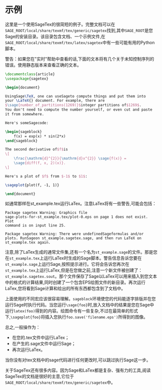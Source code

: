 # 示例
这里是一个使用SageTex的很简短的例子。完整文档可以在`SAGE_ROOT/local/share/texmf/tex/generic/sagetex`找到,其中`SAGE_ROOT`是您Sage的安装目录。该目录包含文档、一个示例文件,在`SAGE_ROOT/local/share/texmf/tex/latex/sagetex`中有一些可能有用的Python脚本。

警告：如果您在"实时"帮助中查看的话,下面的文本将有几个关于未知控制序列的错误。使用静态版本来查看正确的文本。

```tex
\documentclass{article}
\usepackage{sagetex}

\begin{document}

UsingSage\TeX, one can useSageto compute things and put them into
your \LaTeX{} document. For example, there are
$\sage{number_of_partitions(1269)}$integer partitions of$1269$.
You don't need to compute the number yourself, or even cut and paste
it from somewhere.

Here's someSagecode:

\begin{sageblock}
    f(x) = exp(x) * sin(2*x)
\end{sageblock}

The second derivative of$f$is
\[
    \frac{\mathrm{d}^{2}}{\mathrm{d}x^{2}} \sage{f(x)} =
    \sage{diff(f, x, 2)(x)}.
\]

Here's a plot of $f$ from $-1$ to $1$:

\sageplot{plot(f, -1, 1)}

\end{document}
```
如通常那样在st_example.tex运行LaTex。注意LaTex将有一些警告,可能会包括：
```
Package sagetex Warning: Graphics file
sage-plots-for-st_example.tex/plot-0.eps on page 1 does not exist. Plot
command is on input line 25.

Package sagetex Warning: There were undefinedSageformulas and/or
plots. RunSageon st_example.sagetex.sage, and then run LaTeX on
st_example.tex again.
```

注意,除了LaTex生成的通常文件集,还有一个名为`st_example.sage`的文件。那是您在`st_example.tex`上运行LaTex时生成的Sage脚本。警告信息告诉您要在`st_example.sage`上运行Sage,按照提示进行。它将会告诉您再次在`st_example.tex`上运行LaTex,但是在您做之前,注意一个新文件被创建了：`st_example.sagetex.sout`。那个文件保存了Sage以LaTex可以用来插入到您文本中的格式的计算结果,同时创建了一个包含EPS绘图文件的新目录。再次运行LaTex,您将看到Sage计算和绘出的所有东西都包含到了文档中。

上面使用的不同宏应该很容易理解。`sageblock`环境使您的代码能逐字排版并在您运行Sage时执行代码。当您运行`\sage{foo}`时,放入文档中的结果是您在Sage中运行`latex(foo)`得到的内容。绘图命令有一些复杂,不过在最简单的形式下,`\sageplot{foo}`将插入您执行`foo.save('filename.eps')`所得到的图像。

总之,一般操作为：
- 在您的.tex文件中运行LaTex；
- 在产生的.sage文件中运行Sage；
- 再次运行LaTex。
  
当你没有对tex文档中的sage代码进行任何更改时,可以跳过执行Sage这一步。

关于SageTex还有很多内容。因为Sage和LaTex都是复杂、强有力的工具,阅读SageTex的文档是很好的主意,它位于`SAGE_ROOT/local/share/texmf/tex/generic/sagetex`中。

